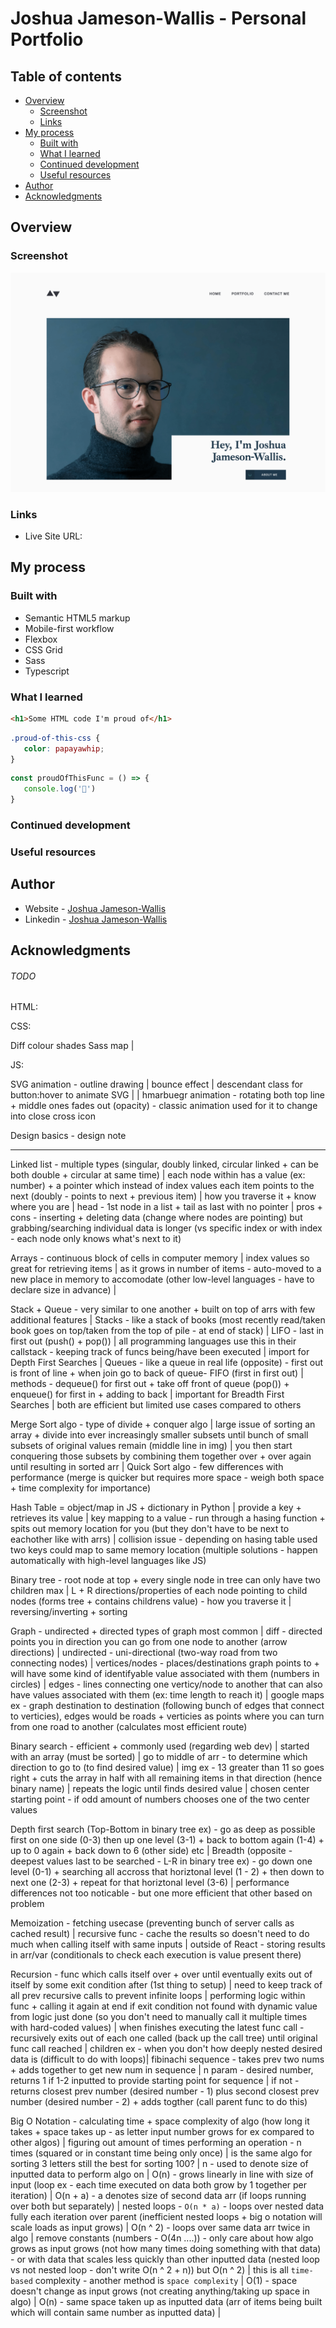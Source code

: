 # Joshua Jameson-Wallis - Personal Portfolio

## Table of contents

-  [Overview](#overview)
   -  [Screenshot](#screenshot)
   -  [Links](#links)
-  [My process](#my-process)
   -  [Built with](#built-with)
   -  [What I learned](#what-i-learned)
   -  [Continued development](#continued-development)
   -  [Useful resources](#useful-resources)
-  [Author](#author)
-  [Acknowledgments](#acknowledgments)

## Overview

### Screenshot

![](./screenshot.png)

### Links

-  Live Site URL:

## My process

### Built with

-  Semantic HTML5 markup
-  Mobile-first workflow
-  Flexbox
-  CSS Grid
-  Sass
-  Typescript

### What I learned

```html
<h1>Some HTML code I'm proud of</h1>
```

```css
.proud-of-this-css {
   color: papayawhip;
}
```

```js
const proudOfThisFunc = () => {
   console.log('🎉')
}
```

### Continued development

### Useful resources

## Author

-  Website - [Joshua Jameson-Wallis](https://joshuajamesonwallis.com)
-  Linkedin - [Joshua Jameson-Wallis]()

## Acknowledgments

###### TODO

HTML:

CSS:

Diff colour shades Sass map |

JS:

SVG animation - outline drawing | bounce effect | descendant class for button:hover to animate SVG | <g> | hmarbuegr animation - rotating both top line + middle ones fades out (opacity) - classic animation used for it to change into close cross icon

Design basics - design note

---

Linked list - multiple types (singular, doubly linked, circular linked + can be both double + circular at same time) | each node within has a value (ex: number) + a pointer which instead of index values each item points to the next (doubly - points to next + previous item) | how you traverse it + know where you are | head - 1st node in a list + tail as last with no pointer | pros + cons - inserting + deleting data (change where nodes are pointing) but grabbing/searching individual data is longer (vs specific index or with index - each node only knows what's next to it)

Arrays - continuous block of cells in computer memory | index values so great for retrieving items | as it grows in number of items - auto-moved to a new place in memory to accomodate (other low-level languages - have to declare size in advance) |

Stack + Queue - very similar to one another + built on top of arrs with few additional features | Stacks - like a stack of books (most recently read/taken book goes on top/taken from the top of pile - at end of stack) | LIFO - last in first out (push() + pop()) | all programming languages use this in their callstack - keeping track of funcs being/have been executed | import for Depth First Searches | Queues - like a queue in real life (opposite) - first out is front of line + when join go to back of queue- FIFO (first in first out) | methods - dequeue() for first out + take off front of queue (pop()) + enqueue() for first in + adding to back | important for Breadth First Searches | both are efficient but limited use cases compared to others

Merge Sort algo - type of divide + conquer algo | large issue of sorting an array + divide into ever increasingly smaller subsets until bunch of small subsets of original values remain (middle line in img) | you then start conquering those subsets by combining them together over + over again until resulting in sorted arr | Quick Sort algo - few differences with performance (merge is quicker but requires more space - weigh both space + time complexity for importance)

Hash Table = object/map in JS + dictionary in Python | provide a key + retrieves its value | key mapping to a value - run through a hasing function + spits out memory location for you (but they don't have to be next to eachother like with arrs) | collision issue - depending on hasing table used two keys could map to same memory location (multiple solutions - happen automatically with high-level languages like JS)

Binary tree - root node at top + every single node in tree can only have two children max | L + R directions/properties of each node pointing to child nodes (forms tree + contains childrens value) - how you traverse it | reversing/inverting + sorting

Graph - undirected + directed types of graph most common | diff - directed points you in direction you can go from one node to another (arrow directions) | undirected - uni-directional (two-way road from two connecting nodes) | vertices/nodes - places/destinations graph points to + will have some kind of identifyable value associated with them (numbers in circles) | edges - lines connecting one verticy/node to another that can also have values associated with them (ex: time length to reach it) | google maps ex - graph destination to destination (following bunch of edges that connect to verticies), edges would be roads + verticies as points where you can turn from one road to another (calculates most efficient route)

Binary search - efficient + commonly used (regarding web dev) | started with an array (must be sorted) | go to middle of arr - to determine which direction to go to (to find desired value) | img ex - 13 greater than 11 so goes right + cuts the array in half with all remaining items in that direction (hence binary name) | repeats the logic until finds desired value | chosen center starting point - if odd amount of numbers chooses one of the two center values

Depth first search (Top-Bottom in binary tree ex) - go as deep as possible first on one side (0-3) then up one level (3-1) + back to bottom again (1-4) + up to 0 again + back down to 6 (other side) etc | Breadth (opposite - deepest values last to be searched - L-R in binary tree ex) - go down one level (0-1) + searching all accross that horiztonal level (1 - 2) + then down to next one (2-3) + repeat for that horiztonal level (3-6) | performance differences not too noticable - but one more efficient that other based on problem

Memoization - fetching usecase (preventing bunch of server calls as cached result) | recursive func - cache the results so doesn't need to do much when calling itself with same inputs | outside of React - storing results in arr/var (conditionals to check each execution is value present there)

Recursion - func which calls itself over + over until eventually exits out of itself by some exit condition after (1st thing to setup) | need to keep track of all prev recursive calls to prevent infinite loops | performing logic within func + calling it again at end if exit condition not found with dynamic value from logic just done (so you don't need to manually call it multiple times with hard-coded values) | when finishes executing the latest func call - recursively exits out of each one called (back up the call tree) until original func call reached | children ex - when you don't how deeply nested desired data is (difficult to do with loops)| fibinachi sequence - takes prev two nums + adds together to get new num in sequence | n param - desired number, returns 1 if 1-2 inputted to provide starting point for sequence | if not - returns closest prev number (desired number - 1) plus second closest prev number (desired number - 2) + adds togther (call parent func to do this)

Big O Notation - calculating time + space complexity of algo (how long it takes + space takes up - as letter input number grows for ex compared to other algos) | figuring out amount of times performing an operation - n times (squared or in constant time being only once) | is the same algo for sorting 3 letters still the best for sorting 100? | n - used to denote size of inputted data to perform algo on | O(n) - grows linearly in line with size of input (loop ex - each time executed on data both grow by 1 together per iteration) | O(n + a) - a denotes size of second data arr (if loops running over both but separately) | nested loops - `O(n * a)` - loops over nested data fully each iteration over parent (inefficient nested loops + big o notation will scale loads as input grows) | O(n ^ 2) - loops over same data arr twice in algo | remove constants (numbers - O(4n ....)) - only care about how algo grows as input grows (not how many times doing something with that data) - or with data that scales less quickly than other inputted data (nested loop vs not nested loop - don't write O(n ^ 2 + n)) but O(n ^ 2) | this is all `time-based` complexity - another method is `space complexity` | O(1) - space doesn't change as input grows (not creating anything/taking up space in algo) | O(n) - same space taken up as inputted data (arr of items being built which will contain same number as inputted data) |
